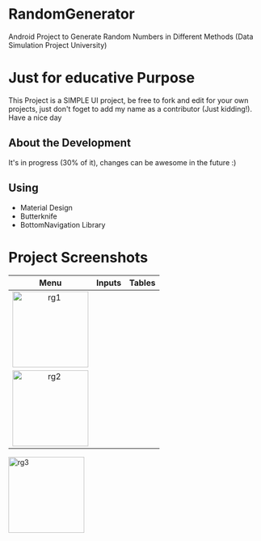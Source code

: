 # RandomGenerator
Android Project to Generate Random Numbers in Different Methods (Data Simulation Project University)
# Just for educative Purpose
This Project is a SIMPLE UI project, be free to fork and edit for your own projects, just don't foget to add my name as a contributor (Just kidding!). 
Have a nice day

## About the Development
It's in progress (30% of it), changes can be awesome in the future :)
## Using
- Material Design
- Butterknife
- BottomNavigation Library

# Project Screenshots
Menu           |  Inputs              |  Tables                      
:-------------------------:|:-------------------------: |:-------------------------: 
<img width="150" alt="rg1" src="https://user-images.githubusercontent.com/14927930/33623876-dfb72fe4-d9c8-11e7-9f32-f819d743f948.png"> | 
<img width="150" alt="rg2" src="https://user-images.githubusercontent.com/14927930/33624172-d7e659d8-d9c9-11e7-9e36-44145e3049c9.png"> | 
<img width="150" alt="rg3" src="https://user-images.githubusercontent.com/14927930/33624213-f974116c-d9c9-11e7-86e6-763e8507c2ac.png"> 

